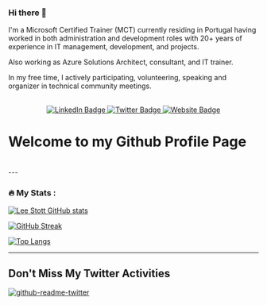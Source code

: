 ### Hi there 👋

I'm a Microsoft Certified Trainer (MCT) currently residing in Portugal having worked in both administration and development roles with 20+ years of experience in IT management, development, and projects.

Also working as Azure Solutions Architect, consultant, and IT trainer.

In my free time, I actively participating, volunteering, speaking and organizer in technical community meetings.

<br/>

<div id="badges" align="center">
  <a href="https://www.linkedin.com/in/rrcabral">
    <img src="https://img.shields.io/badge/LinkedIn-blue?style=for-the-badge&logo=linkedin&logoColor=white" alt="LinkedIn Badge"/>
  </a>
  <a href="https://twitter.com/rramoscabral">
    <img src="https://img.shields.io/badge/Twitter-blue?style=for-the-badge&logo=twitter&logoColor=white" alt="Twitter Badge"/>
  </a>
   <a href="https://www.rramoscabral.com">
    <img src="https://img.shields.io/badge/Website-blue?style=for-the-badge&logo=Website&logoColor=white" alt="Website Badge"/>
  </a>
</div>
<h1>
Welcome to my Github Profile Page
</h1>
</div>

<br>
---

### :fire: My Stats :

[![Lee Stott GitHub stats](https://github-readme-stats.vercel.app/api?username=rramoscabral&show_icons=true)](https://github.com/anuraghazra/github-readme-stats)

[![GitHub Streak](http://github-readme-streak-stats.herokuapp.com?user=rramoscabral&theme=cobalt)](https://git.io/streak-stats)

[![Top Langs](https://github-readme-stats.vercel.app/api/top-langs/?username=rramoscabral&layout=compact)](https://github.com/anuraghazra/github-readme-stats)

---

## Don't Miss My Twitter Activities
[![github-readme-twitter](https://github-readme-twitter.gazf.vercel.app/api?id=rramoscabral)](https://github.com/gazf/github-readme-twitter)

